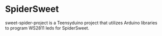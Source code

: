 # SpiderSweet

sweet-spider-project is a Teensyduino project that utilizes Arduino libraries to program WS2811 leds for SpiderSweet.
